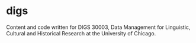 # digs
Content and code written for DIGS 30003, Data Management for Linguistic, Cultural and Historical Research at the University of Chicago.

